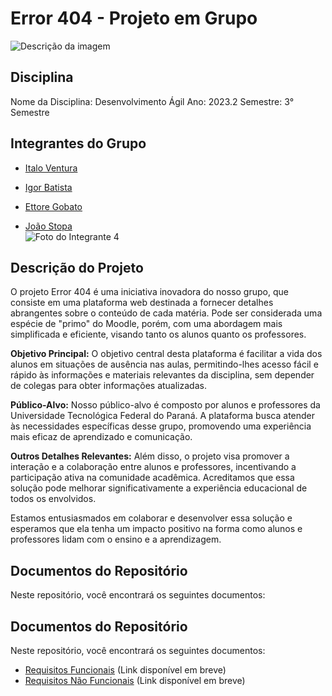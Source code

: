 # Error 404 - Projeto em Grupo 

![Descrição da imagem](https://th.bing.com/th/id/OIP.62xhvNEXe6zrO_b7GasapAHaHa?pid=ImgDet&rs=1)

## Disciplina
Nome da Disciplina: Desenvolvimento Ágil
Ano: 2023.2
Semestre: 3° Semestre

## Integrantes do Grupo
- [Italo Ventura](https://github.com/ItaloVenturaa)  
  
- [Igor Batista](https://github.com/IgorBatistaLima)  

- [Ettore Gobato](https://github.com/EttoreGobato)  

- [João Stopa](link_para_perfil_do_github_do_integrante3)  
  ![Foto do Integrante 4](link_para_foto_do_integrante3)

## Descrição do Projeto

O projeto Error 404 é uma iniciativa inovadora do nosso grupo, que consiste em uma plataforma web destinada a fornecer detalhes abrangentes sobre o conteúdo de cada matéria. Pode ser considerada uma espécie de "primo" do Moodle, porém, com uma abordagem mais simplificada e eficiente, visando tanto os alunos quanto os professores. 

**Objetivo Principal:**
O objetivo central desta plataforma é facilitar a vida dos alunos em situações de ausência nas aulas, permitindo-lhes acesso fácil e rápido às informações e materiais relevantes da disciplina, sem depender de colegas para obter informações atualizadas.

**Público-Alvo:**
Nosso público-alvo é composto por alunos e professores da Universidade Tecnológica Federal do Paraná. A plataforma busca atender às necessidades específicas desse grupo, promovendo uma experiência mais eficaz de aprendizado e comunicação.

**Outros Detalhes Relevantes:**
Além disso, o projeto visa promover a interação e a colaboração entre alunos e professores, incentivando a participação ativa na comunidade acadêmica. Acreditamos que essa solução pode melhorar significativamente a experiência educacional de todos os envolvidos.

Estamos entusiasmados em colaborar e desenvolver essa solução e esperamos que ela tenha um impacto positivo na forma como alunos e professores lidam com o ensino e a aprendizagem.

## Documentos do Repositório
Neste repositório, você encontrará os seguintes documentos:

## Documentos do Repositório
Neste repositório, você encontrará os seguintes documentos:

- [Requisitos Funcionais](Requisitos%20de%20Usu%C3%A1rio/RF.md) (Link disponível em breve)
- [Requisitos Não Funcionais](Requisitos%20de%20Usu%C3%A1rio/RNF.md) (Link disponível em breve)
